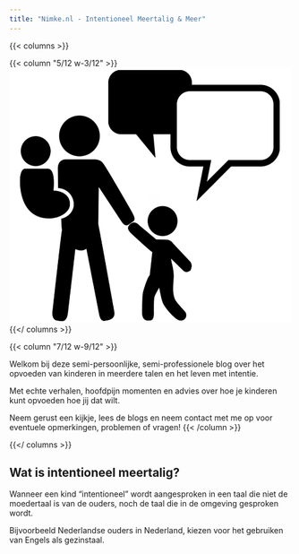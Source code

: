 ```yaml
---
title: "Nimke.nl - Intentioneel Meertalig & Meer"
---
```


{{< columns >}}

{{< column "5/12 w-3/12" >}}
![Logo van Nimke punt nl. Persoon houd een baby vast terwijl die ook handen vasthoud met een kind](/images/Nimke_nl_logo_black.webp)
{{</ columns >}}

{{< column "7/12 w-9/12" >}}

Welkom bij deze semi-persoonlijke, semi-professionele blog over het opvoeden van kinderen in meerdere talen en het leven met intentie.

Met echte verhalen, hoofdpijn momenten en advies over hoe je kinderen kunt opvoeden hoe jij dat wilt.

Neem gerust een kijkje, lees de blogs en neem contact met me op voor eventuele opmerkingen, problemen of vragen!
{{< /column >}}

{{</ columns >}}

## Wat is intentioneel meertalig?

Wanneer een kind “intentioneel” wordt aangesproken in een taal die niet de moedertaal is van de ouders, noch de taal die in de omgeving gesproken wordt.

Bijvoorbeeld Nederlandse ouders in Nederland, kiezen voor het gebruiken van Engels als gezinstaal.
